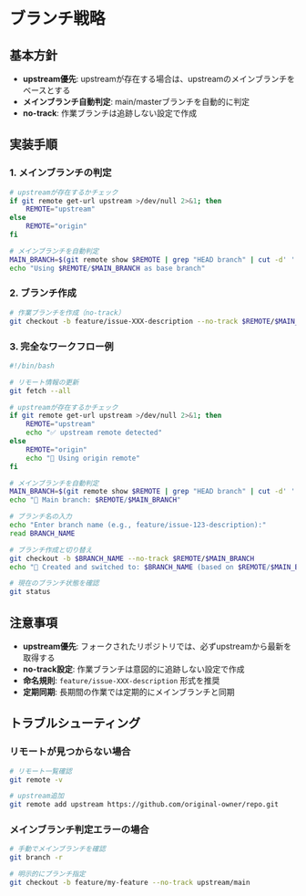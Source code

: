 # ブランチ戦略

## 基本方針

- **upstream優先**: upstreamが存在する場合は、upstreamのメインブランチをベースとする
- **メインブランチ自動判定**: main/masterブランチを自動的に判定
- **no-track**: 作業ブランチは追跡しない設定で作成

## 実装手順

### 1. メインブランチの判定

```bash
# upstreamが存在するかチェック
if git remote get-url upstream >/dev/null 2>&1; then
    REMOTE="upstream"
else
    REMOTE="origin"
fi

# メインブランチを自動判定
MAIN_BRANCH=$(git remote show $REMOTE | grep "HEAD branch" | cut -d' ' -f5)
echo "Using $REMOTE/$MAIN_BRANCH as base branch"
```

### 2. ブランチ作成

```bash
# 作業ブランチを作成（no-track）
git checkout -b feature/issue-XXX-description --no-track $REMOTE/$MAIN_BRANCH
```

### 3. 完全なワークフロー例

```bash
#!/bin/bash

# リモート情報の更新
git fetch --all

# upstreamが存在するかチェック
if git remote get-url upstream >/dev/null 2>&1; then
    REMOTE="upstream"
    echo "✅ upstream remote detected"
else
    REMOTE="origin"
    echo "📍 Using origin remote"
fi

# メインブランチを自動判定
MAIN_BRANCH=$(git remote show $REMOTE | grep "HEAD branch" | cut -d' ' -f5)
echo "🌟 Main branch: $REMOTE/$MAIN_BRANCH"

# ブランチ名の入力
echo "Enter branch name (e.g., feature/issue-123-description):"
read BRANCH_NAME

# ブランチ作成と切り替え
git checkout -b $BRANCH_NAME --no-track $REMOTE/$MAIN_BRANCH
echo "🚀 Created and switched to: $BRANCH_NAME (based on $REMOTE/$MAIN_BRANCH)"

# 現在のブランチ状態を確認
git status
```

## 注意事項

- **upstream優先**: フォークされたリポジトリでは、必ずupstreamから最新を取得する
- **no-track設定**: 作業ブランチは意図的に追跡しない設定で作成
- **命名規則**: `feature/issue-XXX-description` 形式を推奨
- **定期同期**: 長期間の作業では定期的にメインブランチと同期

## トラブルシューティング

### リモートが見つからない場合

```bash
# リモート一覧確認
git remote -v

# upstream追加
git remote add upstream https://github.com/original-owner/repo.git
```

### メインブランチ判定エラーの場合

```bash
# 手動でメインブランチを確認
git branch -r

# 明示的にブランチ指定
git checkout -b feature/my-feature --no-track upstream/main
```
